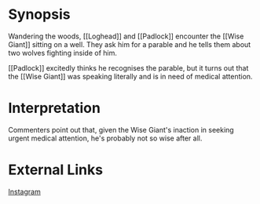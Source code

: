 # Synopsis
Wandering the woods, [[Loghead]] and [[Padlock]] encounter the [[Wise Giant]] sitting on a well. They ask him for a parable and he tells them about two wolves fighting inside of him.

[[Padlock]] excitedly thinks he recognises the parable, but it turns out that the [[Wise Giant]] was speaking literally and is in need of medical attention.

# Interpretation
Commenters point out that, given the Wise Giant's inaction in seeking urgent medical attention, he's probably not so wise after all.

# External Links
[Instagram](https://www.instagram.com/p/B2aRReajZes/?igshid=YmMyMTA2M2Y=)